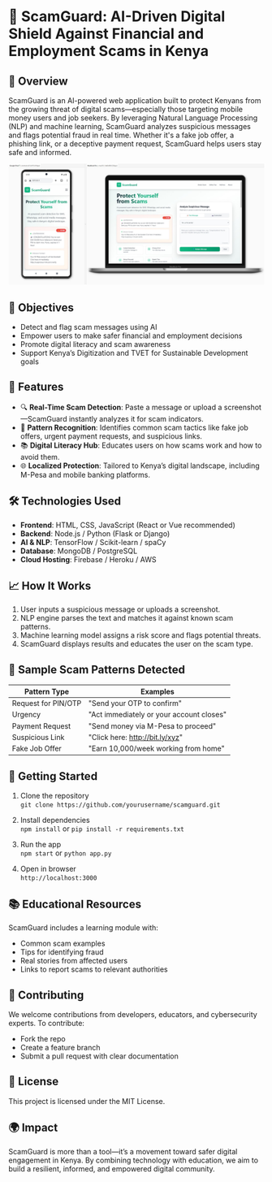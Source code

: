 # 🚨 ScamGuard: AI-Driven Digital Shield Against Financial and Employment Scams in Kenya

## 📌 Overview

ScamGuard is an AI-powered web application built to protect Kenyans from the growing threat of digital scams—especially those targeting mobile money users and job seekers. By leveraging Natural Language Processing (NLP) and machine learning, ScamGuard analyzes suspicious messages and flags potential fraud in real time. Whether it's a fake job offer, a phishing link, or a deceptive payment request, ScamGuard helps users stay safe and informed.

![Screenshot](screenshot.png)

## 🎯 Objectives

- Detect and flag scam messages using AI
- Empower users to make safer financial and employment decisions
- Promote digital literacy and scam awareness
- Support Kenya’s Digitization and TVET for Sustainable Development goals

## 🧠 Features

- 🔍 **Real-Time Scam Detection**: Paste a message or upload a screenshot—ScamGuard instantly analyzes it for scam indicators.
- 🧾 **Pattern Recognition**: Identifies common scam tactics like fake job offers, urgent payment requests, and suspicious links.
- 📚 **Digital Literacy Hub**: Educates users on how scams work and how to avoid them.
- 🌐 **Localized Protection**: Tailored to Kenya’s digital landscape, including M-Pesa and mobile banking platforms.

## 🛠️ Technologies Used

- **Frontend**: HTML, CSS, JavaScript (React or Vue recommended)
- **Backend**: Node.js / Python (Flask or Django)
- **AI & NLP**: TensorFlow / Scikit-learn / spaCy
- **Database**: MongoDB / PostgreSQL
- **Cloud Hosting**: Firebase / Heroku / AWS

## 📈 How It Works

1. User inputs a suspicious message or uploads a screenshot.
2. NLP engine parses the text and matches it against known scam patterns.
3. Machine learning model assigns a risk score and flags potential threats.
4. ScamGuard displays results and educates the user on the scam type.

## 🧪 Sample Scam Patterns Detected

| Pattern Type                  | Examples                                |
|------------------------------|-----------------------------------------|
| Request for PIN/OTP          | "Send your OTP to confirm"              |
| Urgency                      | "Act immediately or your account closes"|
| Payment Request              | "Send money via M-Pesa to proceed"      |
| Suspicious Link              | "Click here: http://bit.ly/xyz"         |
| Fake Job Offer               | "Earn 10,000/week working from home"    |

## 🚀 Getting Started

1. Clone the repository  
   `git clone https://github.com/yourusername/scamguard.git`

2. Install dependencies  
   `npm install` or `pip install -r requirements.txt`

3. Run the app  
   `npm start` or `python app.py`

4. Open in browser  
   `http://localhost:3000`

## 📚 Educational Resources

ScamGuard includes a learning module with:
- Common scam examples
- Tips for identifying fraud
- Real stories from affected users
- Links to report scams to relevant authorities

## 🤝 Contributing

We welcome contributions from developers, educators, and cybersecurity experts. To contribute:
- Fork the repo
- Create a feature branch
- Submit a pull request with clear documentation

## 📄 License

This project is licensed under the MIT License.

## 🌍 Impact

ScamGuard is more than a tool—it’s a movement toward safer digital engagement in Kenya. By combining technology with education, we aim to build a resilient, informed, and empowered digital community.

